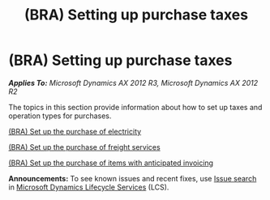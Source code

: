 ﻿---
title: (BRA) Setting up purchase taxes
TOCTitle: (BRA) Setting up purchase taxes
ms:assetid: 12f427dc-9cf8-4ef4-94c7-757951b39cd8
ms:mtpsurl: https://technet.microsoft.com/en-us/library/JJ710418(v=AX.60)
ms:contentKeyID: 49384310
ms.date: 04/18/2014
mtps_version: v=AX.60
---

# (BRA) Setting up purchase taxes 


_**Applies To:** Microsoft Dynamics AX 2012 R3, Microsoft Dynamics AX 2012 R2_

The topics in this section provide information about how to set up taxes and operation types for purchases.

[(BRA) Set up the purchase of electricity](bra-set-up-the-purchase-of-electricity.md)

[(BRA) Set up the purchase of freight services](bra-set-up-the-purchase-of-freight-services.md)

[(BRA) Set up the purchase of items with anticipated invoicing](bra-set-up-the-purchase-of-items-with-anticipated-invoicing.md)

  
**Announcements:** To see known issues and recent fixes, use [Issue search](http://go.microsoft.com/fwlink/?linkid=389258) in [Microsoft Dynamics Lifecycle Services](http://go.microsoft.com/fwlink/?linkid=306505) (LCS).

